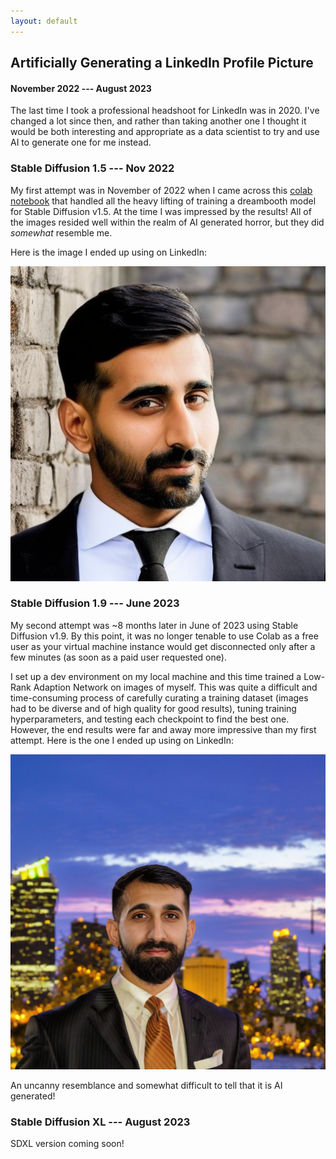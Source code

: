 ```yaml
---
layout: default
---
```


## Artificially Generating a LinkedIn Profile Picture
#### November 2022 --- August 2023

The last time I took a professional headshoot for LinkedIn was in 2020. I've changed a lot since then, and rather than taking another one I thought it would be both interesting and appropriate as a data scientist to try and use AI to generate one for me instead.

### Stable Diffusion 1.5 --- Nov 2022

My first attempt was in November of 2022 when I came across this [colab notebook](https://colab.research.google.com/github/InB4DevOps/diffusers/blob/main/examples/dreambooth/DreamBooth_Stable_Diffusion.ipynb) that handled all the heavy lifting of training a dreambooth model for Stable Diffusion v1.5. At the time I was impressed by the results! All of the images resided well within the realm of AI generated horror, but they did *somewhat* resemble me. 

Here is the image I ended up using on LinkedIn:

<img src="/assets/img/linkedin/attempt_v1.png" alt="First attempt at a LinkedIn profile picture">


### Stable Diffusion 1.9 --- June 2023

My second attempt was ~8 months later in June of 2023 using Stable Diffusion v1.9. By this point, it was no longer tenable to use Colab as a free user as your virtual machine instance would get disconnected only after a few minutes (as soon as a paid user requested one). 

I set up a dev environment on my local machine and this time trained a Low-Rank Adaption Network on images of myself. This was quite a difficult and time-consuming process of carefully curating a training dataset (images had to be diverse and of high quality for good results), tuning training hyperparameters, and testing each checkpoint to find the best one. However, the end results were far and away more impressive than my first attempt. Here is the one I ended up using on LinkedIn:

<img src="/assets/img/linkedin/attempt_v2.jpg" alt="Second attempt at a LinkedIn profile picture">

An uncanny resemblance and somewhat difficult to tell that it is AI generated!

### Stable Diffusion XL --- August 2023
SDXL version coming soon!

